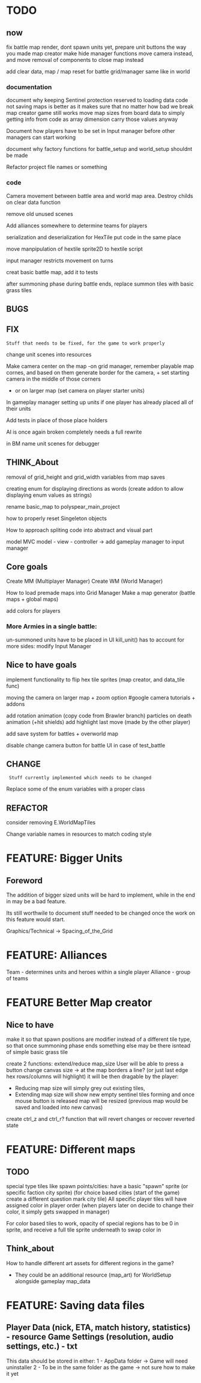 # TODO

## now
fix battle map render, dont spawn units yet, prepare unit buttons the way you made map creator
make hide manager functions move camera instead, and move removal of components to close map instead

add clear data, map / map reset for battle grid/manager same like in world


### documentation
document why keeping Sentinel protection reserved to loading data code not saving maps is better as it makes sure that no matter how bad we break map creator game still works
move map sizes from board data to simply getting info from code as array dimension carry those values anyway

Document how players have to be set in Input manager before other managers can start working

document why factory functions for battle_setup and world_setup shouldnt be made

Refactor project file names or something

### code


Camera movement between battle area and world map area. Destroy childs on clear data function

remove old unused scenes


Add alliances somewhere to determine teams for players


serialization and deserialization for HexTile put code in the same place

move manpipulation of hextile sprite2D  to hextile script


input manager restricts movement on turns


creat basic battle map, add it to tests

after summoning phase during battle ends, replace summon tiles with basic grass tiles




## BUGS


## FIX 
	Stuff that needs to be fixed, for the game to work properly

change unit scenes into resources

Make camera center on the map
-on grid manager, remember playable map cornes, and based on them generate border for the camera, + set starting camera in the middle of those corners
- or on larger map (set camera on player starter units)


In gameplay manager setting up units if one player has already placed all of their units

Add tests in place of those place holders

AI is once again broken completely needs a full rewrite

in BM name unit scenes for debugger

## THINK_About
removal of grid_height and grid_width variables from map saves

creating enum for displaying directions as words (create addon to allow displaying enum values as strings)

rename basic_map to polyspear_main_project

how to properly reset Singeleton objects

How to approach spliting code into abstract and visual part

model MVC model - view - controller -> add gameplay manager to input manager



## Core goals

Create MM (Multiplayer Manager)
Create WM (World Manager)

How to load premade maps into Grid Manager
Make a map generator (battle maps + global maps)

add colors for players

### More Armies in a single battle:
un-summoned units have to be placed in UI
kill_unit() has to account for more sides:
	modify Input Manager



## Nice to have goals
implement functionality to flip hex tile sprites (map creator, and data_tile func)


moving the camera on larger map + zoom option
#google camera tutorials + addons



add rotation animation (copy code from Brawler branch)
particles on death animation (+hit shields)
add highlight last move (made by the other player)



add save system for battles + overworld map


disable change camera button for battle UI in case of test_battle


## CHANGE
	 Stuff currently implemented which needs to be changed

Replace some of the enum variables with a proper class


## REFACTOR

consider removing E.WorldMapTiles

Change variable names in resources to match coding style




# FEATURE: Bigger Units

## Foreword

The addition of bigger sized units will be hard to implement, while in the end in may be a bad feature.

Its still worthwile to document stuff needed to be changed once the work on this feature would start.




Graphics/Technical -> Spacing_of_the_Grid


# FEATURE: Alliances
Team - determines units and heroes within a single player
Alliance - group of teams

# FEATURE Better Map creator

## Nice to have

make it so that spawn positions are modifier instead of a different tile type, so that once summoning phase ends something else may be there isntead of simple basic grass tile


create 2 functions: extend/reduce map_size
User will be able to press a button change canvas size -> at the map borders a line? (or just last edge hex rows/columns will highlight)
it will be then dragable by the player:
- Reducing map size will simply grey out existing tiles, 
- Extending map size will show new empty sentinel tiles forming
and once mouse button is released map will be resized
(previous map would be saved and loaded into new canvas)

create ctrl_z and ctrl_r? function that will revert changes or recover reverted state



# FEATURE: Different maps

## TODO
special type tiles like spawn points/cities:
have a basic "spawn" sprite (or specific faction city sprite) (for choice based cities (start of the game) create a different question mark city tile)
All specific player tiles will have assigned color in player order (when players later on decide to change their color, it simply gets swapped in manager)

For color based tiles to work, opacity of special regions has to be 0 in sprite, and receive a full tile sprite underneath to swap color in



## Think_about

How to handle different art assets for different regions in the game?
- They could be an additional resource (map_art) for WorldSetup alongside gameplay map_data


# FEATURE: Saving data files

Player Data (nick, ETA, match history, statistics) - resource
Game Settings (resolution, audio settings, etc.) - txt
---------
This data should be stored in either:
    1 - AppData folder -> Game will need uninstaller
    2 - To be in the same folder as the game -> not sure how to make it yet
